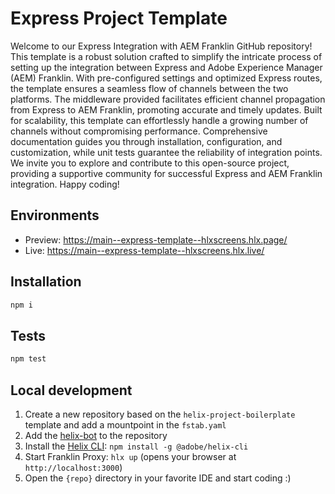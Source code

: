 # Express Project Template
Welcome to our Express Integration with AEM Franklin GitHub repository! This template is a robust solution crafted to simplify the intricate process of setting up the integration between Express and Adobe Experience Manager (AEM) Franklin. With pre-configured settings and optimized Express routes, the template ensures a seamless flow of channels between the two platforms. The middleware provided facilitates efficient channel propagation from Express to AEM Franklin, promoting accurate and timely updates. Built for scalability, this template can effortlessly handle a growing number of channels without compromising performance. Comprehensive documentation guides you through installation, configuration, and customization, while unit tests guarantee the reliability of integration points. We invite you to explore and contribute to this open-source project, providing a supportive community for successful Express and AEM Franklin integration. Happy coding!

## Environments
- Preview: https://main--express-template--hlxscreens.hlx.page/
- Live: https://main--express-template--hlxscreens.hlx.live/

## Installation

```sh
npm i
```

## Tests

```sh
npm test
```

## Local development

1. Create a new repository based on the `helix-project-boilerplate` template and add a mountpoint in the `fstab.yaml`
1. Add the [helix-bot](https://github.com/apps/helix-bot) to the repository
1. Install the [Helix CLI](https://github.com/adobe/helix-cli): `npm install -g @adobe/helix-cli`
1. Start Franklin Proxy: `hlx up` (opens your browser at `http://localhost:3000`)
1. Open the `{repo}` directory in your favorite IDE and start coding :)
